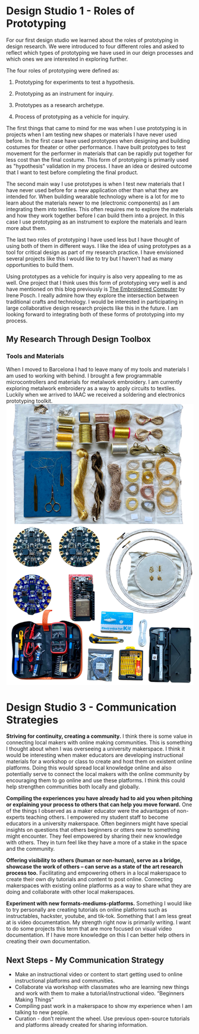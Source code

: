 # Design Studio 1 - Roles of Prototyping

For our first design studio we learned about the roles of prototyping in design research. We were introduced to four different roles and asked to reflect which types of prototyping we have used in our deign processes and which ones we are interested in exploring further. 

The four roles of prototyping were defined as: 

1. Prototyping for experiments to test a hypothesis. 

2. Prototyping as an instrument for inquiry. 

3. Prototypes as a research archetype. 

4. Process of prototyping as a vehicle for inquiry. 

The first things that came to mind for me was when I use prototyping is in projects when I am testing new shapes or materials I have never used before. In the first case have used prototypes when designing and building costumes for theater or other performance. I have built prototypes to test movement for the performer in materials that can be rapidly put together for less cost than the final costume. This form of prototyping is primarily used as "hypothesis" validation in my process. I have an idea or desired outcome that I want to test before completing the final product. 

The second main way I use prototypes is when I test new materials that I have never used before for a new application other than what they are intended for. When building wearable technology where is a lot for me to learn about the materials newer to me (electronic components) as I am integrating them into textiles. This often requires me to explore the materials and how they work together before I can build them into a project. In this case I use prototyping as an instrument to explore the materials and learn more abut them. 

The last two roles of prototyping I have used less but I have thought of using both of them in different ways. I like the idea of using prototypes as a tool for critical design as part of my research practice. I have envisioned several projects like this I would like to try but I haven't had as many opportunities to build them.  

Using prototypes as a vehicle for inquiry is also very appealing to me as well. One project that I think uses this form of prototyping very well is and have mentioned on this blog previously is [The Embroidered Computer](http://www.ireneposch.net/stitching-worlds/) by Irene Posch. I really admire how they explore the intersection between traditional crafts and technology. I would be interested in participating in large collaborative design research projects like this in the future. I am looking forward to integrating both of these forms of prototyping into my process. 


## My Research Through Design Toolbox 

### Tools and Materials
When I moved to Barcelona I had to leave many of my tools and materials I am used to working with behind. I brought a few programmable microcontrollers and materials for metalwork embroidery. I am currently exploring metalwork embroidery as a way to apply circuits to textiles. Luckily when we arrived to IAAC we received a soldering and electronics prototyping toolkit. 
![Tools](../images/term-01/ds1/workspace-tools.png)

# Design Studio 3 - Communication Strategies

**Striving for continuity, creating a community.**
I think there is some value in connecting local makers with online making communities. This is something I thought about when I was overseeing a university makerspace. I think it would be interesting when maker educators are developing instructional materials for a workshop or class to create and host them on existent online platforms. Doing this would spread local knowledge online and also potentially serve to connect the local makers with the online community by encouraging them to go online and use these platforms. I think this could help strengthen communities both locally and globally. 

**Compiling the experiences you have already had to aid you when pitching or explaining your process to others that can help you move forward.**
One of the things I observed as a maker educator were the advantages of non-experts teaching others. I empowered my student staff to become educators in a university makerspace. Often beginners might have special insights on questions that others beginners or otters new to something might encounter. They feel empowered by sharing their new knowledge with others. They in turn feel like they have a more of a stake in the space and the community. 

**Offering visibility to others (human or non-human), serve as a bridge, showcase the work of others – can serve as a state of the art research process too.**
Facilitating and empowering others in a local makerspace to create their own diy tutorials and content to post online. Connecting makerspaces with existing online platforms as a way to share what they are doing and collaborate with other local makerspaces. 

**Experiment with new formats-mediums-platforms.**
Something I would like to try personally are creating tutorials on online platforms such as instructables, hackster, youtube, and tik-tok. Something that I am less great at is video documentation. My strength right now is primarily writing. I want to do some projects this term that are more focused on visual video documentation. If I have more knowledge on this I can better help others in creating their own documentation. 


## Next Steps - My Communication Strategy
- Make an instructional video or content to start getting used to online instructional platforms and communities. 
- Collaborate via workshop with classmates who are learning new things and work with them to make a tutorial/instructional video. “Beginners Making Things”
- Compiling past work in a makerspace to show my experience when I am talking to new people. 
- Curation - don’t reinvent the wheel. Use previous open-source tutorials and platforms already created for sharing information. 





